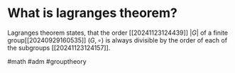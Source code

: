# What is lagranges theorem? 
Lagranges theorem states, that the order [[20241123124439]] $|G|$ of a finite group[[20240929160535]] $(G, \circ)$ is always divisible by the order of each of the subgroups [[20241123124157]].

#math #adm #grouptheory